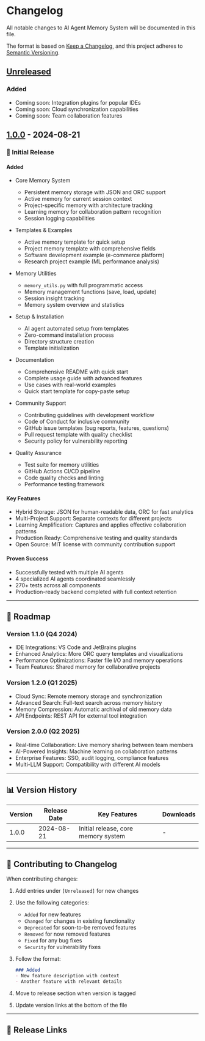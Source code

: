 # Changelog

All notable changes to AI Agent Memory System will be documented in this file.

The format is based on [Keep a Changelog](https://keepachangelog.com/en/1.0.0/),
and this project adheres to [Semantic Versioning](https://semver.org/spec/v2.0.0.html).

## [Unreleased]

### Added
- Coming soon: Integration plugins for popular IDEs
- Coming soon: Cloud synchronization capabilities
- Coming soon: Team collaboration features

## [1.0.0] - 2024-08-21

### 🎉 Initial Release

#### Added
- Core Memory System
  - Persistent memory storage with JSON and ORC support
  - Active memory for current session context
  - Project-specific memory with architecture tracking
  - Learning memory for collaboration pattern recognition
  - Session logging capabilities

- Templates & Examples
  - Active memory template for quick setup
  - Project memory template with comprehensive fields
  - Software development example (e-commerce platform)
  - Research project example (ML performance analysis)

- Memory Utilities
  - `memory_utils.py` with full programmatic access
  - Memory management functions (save, load, update)
  - Session insight tracking
  - Memory system overview and statistics

- Setup & Installation
  - AI agent automated setup from templates
  - Zero-command installation process
  - Directory structure creation
  - Template initialization

- Documentation
  - Comprehensive README with quick start
  - Complete usage guide with advanced features
  - Use cases with real-world examples
  - Quick start template for copy-paste setup

- Community Support
  - Contributing guidelines with development workflow
  - Code of Conduct for inclusive community
  - GitHub issue templates (bug reports, features, questions)
  - Pull request template with quality checklist
  - Security policy for vulnerability reporting

- Quality Assurance
  - Test suite for memory utilities
  - GitHub Actions CI/CD pipeline
  - Code quality checks and linting
  - Performance testing framework

#### Key Features
- Hybrid Storage: JSON for human-readable data, ORC for fast analytics
- Multi-Project Support: Separate contexts for different projects
- Learning Amplification: Captures and applies effective collaboration patterns
- Production Ready: Comprehensive testing and quality standards
- Open Source: MIT license with community contribution support

#### Proven Success
- Successfully tested with multiple AI agents
- 4 specialized AI agents coordinated seamlessly
- 270+ tests across all components
- Production-ready backend completed with full context retention

---

## 🔮 Roadmap

### Version 1.1.0 (Q4 2024)
- IDE Integrations: VS Code and JetBrains plugins
- Enhanced Analytics: More ORC query templates and visualizations
- Performance Optimizations: Faster file I/O and memory operations
- Team Features: Shared memory for collaborative projects

### Version 1.2.0 (Q1 2025)
- Cloud Sync: Remote memory storage and synchronization
- Advanced Search: Full-text search across memory history
- Memory Compression: Automatic archival of old memory data
- API Endpoints: REST API for external tool integration

### Version 2.0.0 (Q2 2025)
- Real-time Collaboration: Live memory sharing between team members
- AI-Powered Insights: Machine learning on collaboration patterns
- Enterprise Features: SSO, audit logging, compliance features
- Multi-LLM Support: Compatibility with different AI models

---

## 📊 Version History

| Version | Release Date | Key Features | Downloads |
|---------|--------------|--------------|-----------|
| 1.0.0   | 2024-08-21   | Initial release, core memory system | - |

---

## 🤝 Contributing to Changelog

When contributing changes:

1. Add entries under `[Unreleased]` for new changes
2. Use the following categories:
   - `Added` for new features
   - `Changed` for changes in existing functionality
   - `Deprecated` for soon-to-be removed features
   - `Removed` for now removed features
   - `Fixed` for any bug fixes
   - `Security` for vulnerability fixes

3. Follow the format:
   ```markdown
   ### Added
   - New feature description with context
   - Another feature with relevant details
   ```

4. Move to release section when version is tagged
5. Update version links at the bottom of the file

---

## 🔗 Release Links

[Unreleased]: https://github.com/trose/ai-agent-memory-system/compare/v1.0.0...HEAD
[1.0.0]: https://github.com/trose/ai-agent-memory-system/releases/tag/v1.0.0

